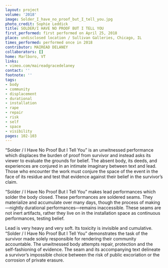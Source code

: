```yaml
---
layout: project
volume: '2018'
image: Solder_I_have_no_proof_but_I_tell_you.jpg
photo_credit: Sophie Leddick
title: SOLDER/I HAVE NO PROOF BUT I TELL YOU
first_performed: first performed on April 25, 2018
place: undisclosed location / Sullivan Galleries, Chicago, IL
times_performed: performed once in 2018
contributor: MAIREAD DELANEY
collaborators: []
home: Marlboro, VT
links:
- vimeo.com/maireadgracedelaney
contact: ''
footnote: ''
tags:
- body
- community
- displacement
- durational
- installation
- rape
- repair
- risk
- self
- space
- visibility
pages: 102-103
---
```


“Solder / I Have No Proof But I Tell You” is an unwitnessed performance which displaces the burden of proof from survivor and instead asks its viewer to evaluate the grounds for belief. The absent body, its deeds, and experiences are conjured in an intimate imaginary between text and lead. Those who encounter the work must conjure the space of the event in the face of its residue and test that evidence against their belief in the survivor’s claim.

“Solder / I Have No Proof But I Tell You” makes lead performances which solder the body closed. These performances are soldered seams. They materialize and accumulate over many days, though the process of making—nightly durational performances—remains inaccessible. These seams are not inert artifacts, rather they live on in the installation space as continuous performances, testing belief.

Lead is very heavy and very soft. Its toxicity is invisible and cumulative. “Solder / I Have No Proof But I Tell You” demonstrates the task of the survivor made solely responsible for rendering their community accountable. The unwitnessed body attempts repair, protection and the self-fashioning of evidence. The seam and its accompanying text delineate a survivor’s impossible choice between the risk of public excoriation or the corrosion of private erasure.
